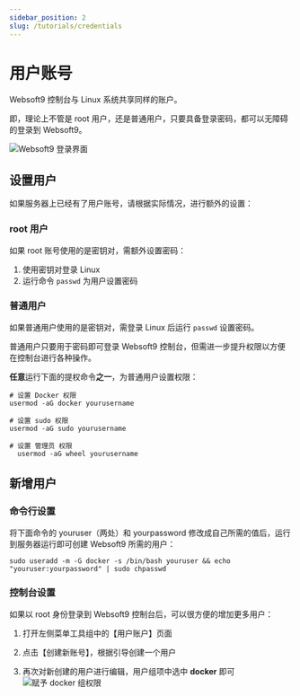 ```yaml
---
sidebar_position: 2
slug: /tutorials/credentials
---
```



# 用户账号

Websoft9 控制台与 Linux 系统共享同样的账户。  

即，理论上不管是 root 用户，还是普通用户，只要具备登录密码，都可以无障碍的登录到 Websoft9。 

![Websoft9 登录界面](https://libs.websoft9.com/Websoft9/DocsPicture/zh/websoft9/websoft9-loginpage.png)

## 设置用户

如果服务器上已经有了用户账号，请根据实际情况，进行额外的设置：  

### root 用户

如果 root 账号使用的是密钥对，需额外设置密码：  

1. 使用密钥对登录 Linux
2. 运行命令 `passwd` 为用户设置密码

### 普通用户

如果普通用户使用的是密钥对，需登录 Linux 后运行 `passwd` 设置密码。  

普通用户只要用于密码即可登录 Websoft9 控制台，但需进一步提升权限以方便在控制台进行各种操作。  

**任意**运行下面的提权命令**之一**，为普通用户设置权限：   

```
# 设置 Docker 权限
usermod -aG docker yourusername

# 设置 sudo 权限
usermod -aG sudo yourusername

# 设置 管理员 权限
  usermod -aG wheel yourusername
```

## 新增用户

### 命令行设置

将下面命令的 youruser（两处）和 yourpassword 修改成自己所需的值后，运行到服务器运行即可创建 Websoft9 所需的用户：

  ```
  sudo useradd -m -G docker -s /bin/bash youruser && echo "youruser:yourpassword" | sudo chpasswd
  ```

### 控制台设置

如果以 root 身份登录到 Websoft9 控制台后，可以很方便的增加更多用户：

1. 打开左侧菜单工具组中的【用户账户】页面

2. 点击【创建新账号】，根据引导创建一个用户

3. 再次对新创建的用户进行编辑，用户组项中选中 **docker** 即可
   ![赋予 docker 组权限](https://libs.websoft9.com/Websoft9/DocsPicture/zh/websoft9/websoft9-addgroupdocker.png)